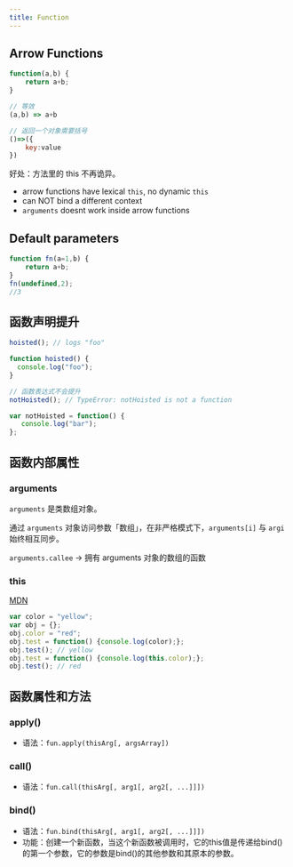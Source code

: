```yaml
---
title: Function
---
```


## Arrow Functions

```javascript
function(a,b) {
    return a+b;
}

// 等效
(a,b) => a+b

// 返回一个对象需要括号
()=>({
    key:value
})
```

好处：方法里的 this 不再诡异。

- arrow functions have lexical `this`, no dynamic `this`
- can NOT bind a different context
- `arguments` doesnt work inside arrow functions

## Default parameters

```javascript
function fn(a=1,b) {
    return a+b;
}
fn(undefined,2);
//3
```

## 函数声明提升

```javascript
hoisted(); // logs "foo"

function hoisted() {
  console.log("foo");
}
```

```javascript
// 函数表达式不会提升
notHoisted(); // TypeError: notHoisted is not a function

var notHoisted = function() {
   console.log("bar");
};
```

## 函数内部属性

### arguments

`arguments` 是类数组对象。

通过 `arguments` 对象访问参数「数组」，在非严格模式下，`arguments[i]` 与 `argi` 始终相互同步。

`arguments.callee` -> 拥有 arguments 对象的数组的函数

### this

[MDN](https://developer.mozilla.org/zh-CN/docs/Web/JavaScript/Reference/Operators/this)

```javascript
var color = "yellow";
var obj = {};
obj.color = "red";
obj.test = function() {console.log(color);};
obj.test(); // yellow
obj.test = function() {console.log(this.color);};
obj.test(); // red
```

## 函数属性和方法

### apply()

* 语法：`fun.apply(thisArg[, argsArray])`

### call()

* 语法：`fun.call(thisArg[, arg1[, arg2[, ...]]])`

### bind()

* 语法：`fun.bind(thisArg[, arg1[, arg2[, ...]]])`
* 功能：创建一个新函数，当这个新函数被调用时，它的this值是传递给bind()的第一个参数，它的参数是bind()的其他参数和其原本的参数。
